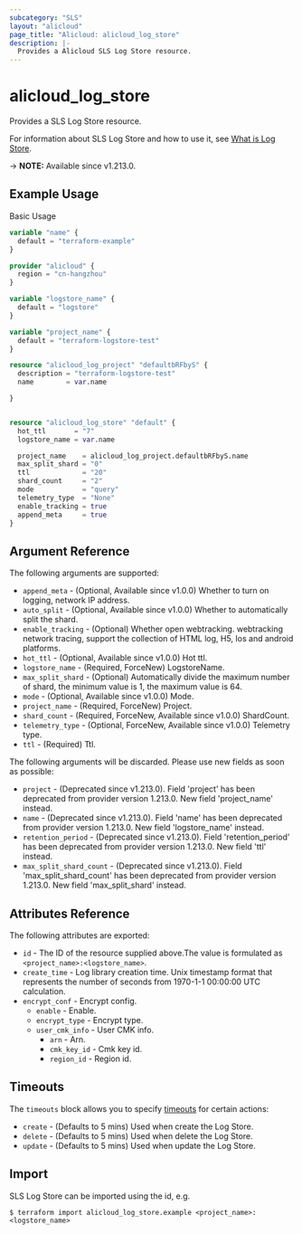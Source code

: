 ```yaml
---
subcategory: "SLS"
layout: "alicloud"
page_title: "Alicloud: alicloud_log_store"
description: |-
  Provides a Alicloud SLS Log Store resource.
---
```


# alicloud_log_store

Provides a SLS Log Store resource. 

For information about SLS Log Store and how to use it, see [What is Log Store](https://www.alibabacloud.com/help/en/).

-> **NOTE:** Available since v1.213.0.

## Example Usage

Basic Usage

```terraform
variable "name" {
  default = "terraform-example"
}

provider "alicloud" {
  region = "cn-hangzhou"
}

variable "logstore_name" {
  default = "logstore"
}

variable "project_name" {
  default = "terraform-logstore-test"
}

resource "alicloud_log_project" "defaultbRFbyS" {
  description = "terraform-logstore-test"
  name        = var.name

}


resource "alicloud_log_store" "default" {
  hot_ttl       = "7"
  logstore_name = var.name

  project_name    = alicloud_log_project.defaultbRFbyS.name
  max_split_shard = "0"
  ttl             = "20"
  shard_count     = "2"
  mode            = "query"
  telemetry_type  = "None"
  enable_tracking = true
  append_meta     = true
}
```

## Argument Reference

The following arguments are supported:
* `append_meta` - (Optional, Available since v1.0.0) Whether to turn on logging, network IP address.
* `auto_split` - (Optional, Available since v1.0.0) Whether to automatically split the shard.
* `enable_tracking` - (Optional) Whether open webtracking. webtracking network tracing, support the collection of HTML log, H5, Ios and android platforms.
* `hot_ttl` - (Optional, Available since v1.0.0) Hot ttl.
* `logstore_name` - (Required, ForceNew) LogstoreName.
* `max_split_shard` - (Optional) Automatically divide the maximum number of shard, the minimum value is 1, the maximum value is 64.
* `mode` - (Optional, Available since v1.0.0) Mode.
* `project_name` - (Required, ForceNew) Project.
* `shard_count` - (Required, ForceNew, Available since v1.0.0) ShardCount.
* `telemetry_type` - (Optional, ForceNew, Available since v1.0.0) Telemetry type.
* `ttl` - (Required) Ttl.

The following arguments will be discarded. Please use new fields as soon as possible:
* `project` - (Deprecated since v1.213.0). Field 'project' has been deprecated from provider version 1.213.0. New field 'project_name' instead.
* `name` - (Deprecated since v1.213.0). Field 'name' has been deprecated from provider version 1.213.0. New field 'logstore_name' instead.
* `retention_period` - (Deprecated since v1.213.0). Field 'retention_period' has been deprecated from provider version 1.213.0. New field 'ttl' instead.
* `max_split_shard_count` - (Deprecated since v1.213.0). Field 'max_split_shard_count' has been deprecated from provider version 1.213.0. New field 'max_split_shard' instead.

## Attributes Reference

The following attributes are exported:
* `id` - The ID of the resource supplied above.The value is formulated as `<project_name>:<logstore_name>`.
* `create_time` - Log library creation time. Unix timestamp format that represents the number of seconds from 1970-1-1 00:00:00 UTC calculation.
* `encrypt_conf` - Encrypt config.
  * `enable` - Enable.
  * `encrypt_type` - Encrypt type.
  * `user_cmk_info` - User CMK info.
    * `arn` - Arn.
    * `cmk_key_id` - Cmk key id.
    * `region_id` - Region id.

## Timeouts

The `timeouts` block allows you to specify [timeouts](https://www.terraform.io/docs/configuration-0-11/resources.html#timeouts) for certain actions:
* `create` - (Defaults to 5 mins) Used when create the Log Store.
* `delete` - (Defaults to 5 mins) Used when delete the Log Store.
* `update` - (Defaults to 5 mins) Used when update the Log Store.

## Import

SLS Log Store can be imported using the id, e.g.

```shell
$ terraform import alicloud_log_store.example <project_name>:<logstore_name>
```